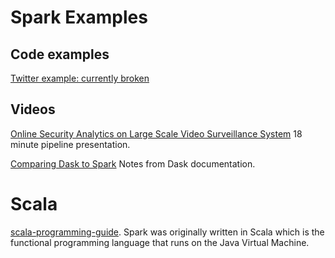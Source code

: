 # Spark Examples

## Code examples

[Twitter example: currently broken](https://github.com/study-groups/dataops-study-group/tree/master/spark/twitter_example)

## Videos
[Online Security Analytics on Large Scale Video Surveillance System](https://www.youtube.com/watch?v=DYarrIXTULY) 18 minute pipeline 
presentation.


[Comparing Dask to Spark](http://docs.dask.org/en/latest/spark.html) Notes from Dask documentation.

# Scala

[scala-programming-guide](https://spark.apache.org/docs/0.9.1/scala-programming-guide.html). Spark was originally written
in Scala which is the functional programming language that runs on the Java Virtual Machine.
